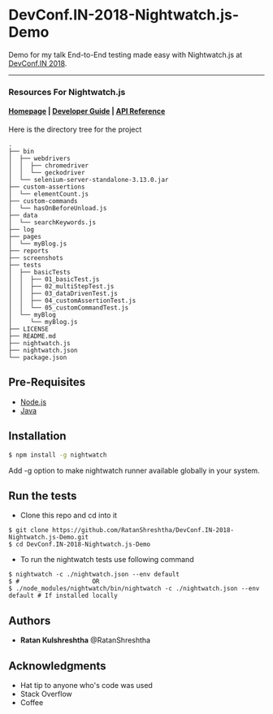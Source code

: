 # DevConf.IN-2018-Nightwatch.js-Demo

Demo for my talk End-to-End testing made easy with Nightwatch.js at [DevConf.IN 2018](https://devconf.info/in).

***
### Resources For Nightwatch.js
#### [Homepage](http://nightwatchjs.org) | [Developer Guide](http://nightwatchjs.org/guide) | [API Reference](http://nightwatchjs.org/api)


Here is the directory tree for the project

```
.
├── bin
│  ├── webdrivers
│  │  ├── chromedriver
│  │  └── geckodriver
│  └── selenium-server-standalone-3.13.0.jar
├── custom-assertions
│  └── elementCount.js
├── custom-commands
│  └── hasOnBeforeUnload.js
├── data
│  └── searchKeywords.js
├── log
├── pages
│  └── myBlog.js
├── reports
├── screenshots
├── tests
│  ├── basicTests
│  │  ├── 01_basicTest.js
│  │  ├── 02_multiStepTest.js
│  │  ├── 03_dataDrivenTest.js
│  │  ├── 04_customAssertionTest.js
│  │  └── 05_customCommandTest.js
│  └── myBlog
│     └── myBlog.js
├── LICENSE
├── README.md
├── nightwatch.js
├── nightwatch.json
└── package.json
```
## Pre-Requisites
- [Node.js](https://nodejs.org/en/download/)
- [Java](https://www.oracle.com/technetwork/java/javase/downloads/jre8-downloads-2133155.html)


## Installation
```bash
$ npm install -g nightwatch
```
Add -g option to make nightwatch runner available globally in your system.

## Run the tests

- Clone this repo and cd into it
```
$ git clone https://github.com/RatanShreshtha/DevConf.IN-2018-Nightwatch.js-Demo.git
$ cd DevConf.IN-2018-Nightwatch.js-Demo
```

- To run the nightwatch tests use following command
```
$ nightwatch -c ./nightwatch.json --env default
$ #                    OR
$ ./node_modules/nightwatch/bin/nightwatch -c ./nightwatch.json --env default # If installed locally
```

## Authors
- **Ratan Kulshreshtha** @RatanShreshtha

## Acknowledgments

- Hat tip to anyone who's code was used
- Stack Overflow
- Coffee

